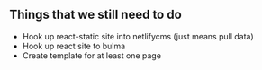 ## Things that we still need to do

* Hook up react-static site into netlifycms (just means pull data)
* Hook up react site to bulma 
* Create template for at least one page